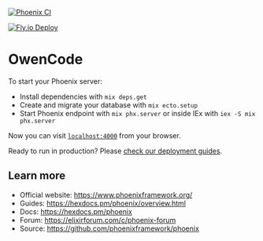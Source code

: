 [![Phoenix CI](https://github.com/type1fool/owencode/actions/workflows/phoenix.yml/badge.svg?branch=main)](https://github.com/type1fool/owencode/actions/workflows/phoenix.yml)

[![Fly.io Deploy](https://github.com/type1fool/owencode/actions/workflows/deploy.yml/badge.svg)](https://github.com/type1fool/owencode/actions/workflows/deploy.yml)

# OwenCode

To start your Phoenix server:

  * Install dependencies with `mix deps.get`
  * Create and migrate your database with `mix ecto.setup`
  * Start Phoenix endpoint with `mix phx.server` or inside IEx with `iex -S mix phx.server`

Now you can visit [`localhost:4000`](http://localhost:4000) from your browser.

Ready to run in production? Please [check our deployment guides](https://hexdocs.pm/phoenix/deployment.html).

## Learn more

  * Official website: https://www.phoenixframework.org/
  * Guides: https://hexdocs.pm/phoenix/overview.html
  * Docs: https://hexdocs.pm/phoenix
  * Forum: https://elixirforum.com/c/phoenix-forum
  * Source: https://github.com/phoenixframework/phoenix
